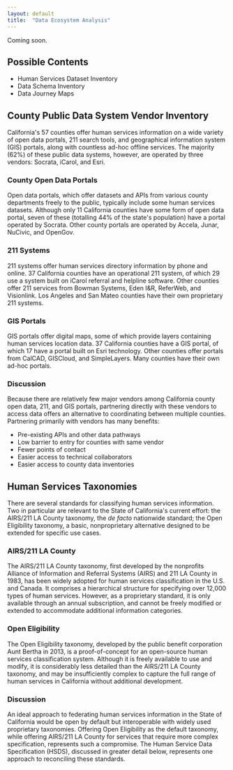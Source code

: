 ```yaml
---
layout: default
title:  "Data Ecosystem Analysis"
---
```


Coming soon.

## Possible Contents

- Human Services Dataset Inventory
- Data Schema Inventory
- Data Journey Maps

## County Public Data System Vendor Inventory

California's 57 counties offer human services information on a wide variety of open data portals, 211 search tools, and geographical information system (GIS) portals, along with countless ad-hoc offline services. The majority (62%) of these public data systems, however, are operated by three vendors: Socrata, iCarol, and Esri.

### County Open Data Portals

Open data portals, which offer datasets and APIs from various county departments freely to the public, typically include some human services datasets. Although only 11 California counties have some form of open data portal, seven of these (totalling 44% of the state's population) have a portal operated by Socrata. Other county portals are operated by Accela, Junar, NuCivic, and OpenGov.

### 211 Systems

211 systems offer human services directory information by phone and online. 37 California counties have an operational 211 system, of which 29 use a system built on iCarol referral and helpline software. Other counties offer 211 services from Bowman Systems, Eden I&R, ReferWeb, and Visionlink. Los Angeles and San Mateo counties have their own proprietary 211 systems.

### GIS Portals

GIS portals offer digital maps, some of which provide layers containing human services location data. 37 California counties have a GIS portal, of which 17 have a portal built on Esri technology. Other counties offer portals from CalCAD, GISCloud, and SimpleLayers. Many counties have their own ad-hoc portals.

### Discussion

Because there are relatively few major vendors among California county open data, 211, and GIS portals, partnering directly with these vendors to access data offers an alternative to coordinating between multiple counties. Partnering primarily with vendors has many benefits:
- Pre-existing APIs and other data pathways
- Low barrier to entry for counties with same vendor
- Fewer points of contact
- Easier access to technical collaborators
- Easier access to county data inventories

## Human Services Taxonomies

There are several standards for classifying human services information. Two in particular are relevant to the State of California's current effort: the AIRS/211 LA County taxonomy, the *de facto* nationwide standard; the Open Eligibility taxonomy, a basic, nonproprietary alternative designed to be extended for specific use cases.

### AIRS/211 LA County

The AIRS/211 LA County taxonomy, first developed by the nonprofits Alliance of Information and Referral Systems (AIRS) and 211 LA County in 1983, has been widely adopted for human services classification in the U.S. and Canada. It comprises a hierarchical structure for specifying over 12,000 types of human services. However, as a proprietary standard, it is only available through an annual subscription, and cannot be freely modified or extended to accommodate additional information categories.

### Open Eligibility

The Open Eligibility taxonomy, developed by the public benefit corporation Aunt Bertha in 2013, is a proof-of-concept for an open-source human services classification system. Although it is freely available to use and modify, it is considerably less detailed than the AIRS/211 LA County taxonomy, and may be insufficiently complex to capture the full range of human services in California without additional development.

### Discussion

An ideal approach to federating human services information in the State of California would be open by default but interoperable with widely used proprietary taxonomies. Offering Open Eligibility as the default taxonomy, while offering AIRS/211 LA County for services that require more complex specification, represents such a compromise. The Human Service Data Specification (HSDS), discussed in greater detail below, represents one approach to reconciling these standards.

<!-- {% highlight json %}
{% include openeligibility.json %}
{% endhighlight %} -->
